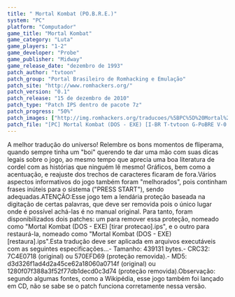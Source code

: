 ```yaml
---
title: " Mortal Kombat (PO.B.R.E.)"
system: "PC"
platform: "Computador"
game_title: "Mortal Kombat"
game_category: "Luta"
game_players: "1-2"
game_developer: "Probe"
game_publisher: "Midway"
game_release_date: "dezembro de 1993"
patch_author: "tvtoon"
patch_group: "Portal Brasileiro de Romhacking e Emulação"
patch_site: "http://www.romhackers.org/"
patch_version: "0.1"
patch_release: "15 de dezembro de 2010"
patch_type: "Patch IPS dentro de pacote 7z"
patch_progress: "50%"
patch_images: ["http://img.romhackers.org/traducoes/%5BPC%5D%20Mortal%20Kombat%20-%20PoBRE%20-%201.png","http://img.romhackers.org/traducoes/%5BPC%5D%20Mortal%20Kombat%20-%20PoBRE%20-%202.png","http://img.romhackers.org/traducoes/%5BPC%5D%20Mortal%20Kombat%20-%20PoBRE%20-%203.png"]
patch_file: "[PC] Mortal Kombat (DOS - EXE) [I-BR T-tvtoon G-PoBRE V-0.1 P-50% A-2010].7z"
---
```

A melhor tradução do universo! Relembre os bons momentos de fliperama, quando sempre tinha um "boi" querendo te dar uma mão com suas dicas legais sobre o jogo, ao mesmo tempo que aprecia uma boa literatura de cordel com as histórias que ninguém lê mesmo! Gráficos, bem como a acentuação, e reajuste dos trechos de caracteres ficaram de fora.Vários aspectos informativos do jogo também foram "melhorados", pois continham frases inúteis para o sistema ("PRESS START"), sendo adequadas.ATENÇÃO:Esse jogo tem a lendária proteção baseada na digitação de certas palavras, que deve ser removida pois o único lugar onde é possível achá-las é no manual original. Para tanto, foram disponibilizados dois patches: um para remover essa proteção, nomeado como "Mortal Kombat (DOS - EXE) [tirar protecao].ips", e o outro para restaurá-la, nomeado como "Mortal Kombat (DOS - EXE) [restaura].ips".Esta tradução deve ser aplicada em arquivos executáveis com as seguintes especificações...- Tamanho: 439131 bytes.- CRC32: 7C4E0718 (original) ou 570EFD69 (proteção removida).- MD5: d3d326f1ad4d2a45ce62a18060a0714f (original) ou 1280f07f388a3f52f77db1decd0c3d74 (proteção removida).Observação: segundo algumas fontes, como a Wikipédia, esse jogo também foi lançado em CD, não se sabe se o patch funciona corretamente nessa versão.